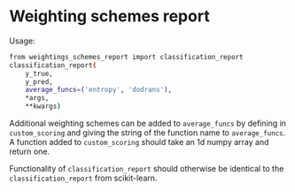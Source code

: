 # Weighting schemes report

Usage:
```bash
from weightings_schemes_report import classification_report
classification_report(
    y_true,
    y_pred,
    average_funcs=('entropy', 'dodrans'),
    *args,
    **kwargs)
```

Additional weighting schemes can be added to `average_funcs` by defining in `custom_scoring` and giving the string of the function name to `average_funcs`.
A function added to `custom_scoring` should take an 1d numpy array and return one.

Functionality of `classification_report` should otherwise be identical to the `classification_report` from scikit-learn.
